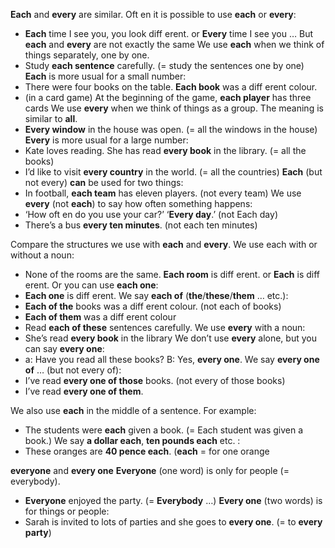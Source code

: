 **Each** and **every** are similar. Oft en it is possible to use **each** or **every**:
- **Each** time I see you, you look diff erent. or **Every** time I see you …
But **each** and **every** are not exactly the same
We use **each** when we think of things separately, one by one.
- Study **each sentence** carefully. (= study the sentences one by one)
**Each** is more usual for a small number:
- There were four books on the table. **Each book** was a diff erent colour.
- (in a card game) At the beginning of the game, **each player** has three cards
We use **every** when we think of things as a group. The meaning is similar to **all**.
- **Every window** in the house was open. (= all the windows in the house)
**Every** is more usual for a large number:
- Kate loves reading. She has read **every book** in the library. (= all the books)
- I’d like to visit **every country** in the world. (= all the countries)
**Each** (but not every) **can** be used for two things:
- In football, **each team** has eleven players. (not every team)
We use **every** (not **each**) to say how often something happens:
- ‘How oft en do you use your car?’ ‘**Every day**.’ (not Each day)
- There’s a bus **every ten minutes**. (not each ten minutes)

Compare the structures we use with **each** and **every**.
We use each with or without a noun:
- None of the rooms are the same. **Each room** is diff erent. or **Each** is diff erent.
Or you can use **each one**:
- **Each one** is diff erent.
We say **each of** (**the**/**these**/**them** … etc.):
- **Each of the** books was a diff erent colour. (not each of books)
- **Each of them** was a diff erent colour
- Read **each of these** sentences carefully.
We use **every** with a noun:
- She’s read **every book** in the library
We don’t use **every** alone, but you can say **every one**:
- a: Have you read all these books? B: Yes, **every one**.
We say **every one of** … (but not every of):
- I’ve read **every one of those** books. (not every of those books)
- I’ve read **every one of them**.

We also use **each** in the middle of a sentence. For example:
- The students were **each** given a book. (= Each student was given a book.)
We say **a dollar each**, **ten pounds each** etc. :
- These oranges are **40 pence each**. (**each** = for one orange

**everyone** and **every one**
**Everyone** (one word) is only for people (= everybody).
- **Everyone** enjoyed the party. (= **Everybody** …)
**Every one** (two words) is for things or people:
- Sarah is invited to lots of parties and she goes to **every one**. (= to **every party**)